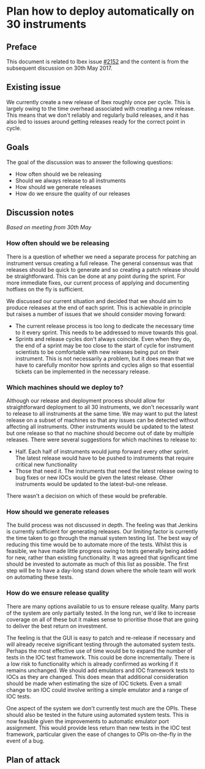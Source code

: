 # Plan how to deploy automatically on 30 instruments

## Preface

This document is related to Ibex issue [#2152](https://github.com/ISISComputingGroup/IBEX/issues/2152) and the content is from the subsequent discussion on 30th May 2017.

## Existing issue

We currently create a new release of Ibex roughly once per cycle. This is largely owing to the time overhead associated with creating a new release. This means that we don't reliably and regularly build releases, and it has also led to issues around getting releases ready for the correct point in cycle.

## Goals

The goal of the discussion was to answer the following questions:

- How often should we be releasing
- Should we always release to all instruments
- How should we generate releases
- How do we ensure the quality of our releases

## Discussion notes

*Based on meeting from 30th May*

### How often should we be releasing
There is a question of whether we need a separate process for patching an instrument versus creating a full release. The general consensus was that releases should be quick to generate and so creating a patch release should be straightforward. This can be done at any point during the sprint. For more immediate fixes, our current process of applying and documenting hotfixes on the fly is sufficient.

We discussed our current situation and decided that we should aim to produce releases at the end of each sprint. This is achievable in principle but raises a number of issues that we should consider moving forward:

- The current release process is too long to dedicate the necessary time to it every sprint. This needs to be addressed to move towards this goal.
- Sprints and release cycles don't always coincide. Even when they do, the end of a sprint may be too close to the start of cycle for instrument scientists to be comfortable with new releases being put on their instrument. This is not necessarily a problem, but it does mean that we have to carefully monitor how sprints and cycles align so that essential tickets can be implemented in the necessary release.

### Which machines should we deploy to?

Although our release and deployment process should allow for straightforward deployment to all 30 instruments, we don't necessarily want to release to all instruments at the same time. We may want to put the latest release on a subset of machines so that any issues can be detected without affecting all instruments. Other instruments would be updated to the latest but one release so that no machine should become out of date by multiple releases. There were several suggestions for which machines to release to:

- Half. Each half of instruments would jump forward every other sprint. The latest release would have to be pushed to instruments that require critical new functionality
- Those that need it. The instruments that need the latest release owing to bug fixes or new IOCs would be given the latest release. Other instruments would be updated to the latest-but-one release.

There wasn't a decision on which of these would be preferable.

### How should we generate releases

The build process was not discussed in depth. The feeling was that Jenkins is currently sufficient for generating releases. Our limiting factor is currently the time taken to go through the manual system testing list. The best way of reducing this time would be to automate more of the tests. Whilst this is feasible, we have made little progress owing to tests generally being added for new, rather than existing functionality. It was agreed that significant time should be invested to automate as much of this list as possible. The first step will be to have a day-long stand down where the whole team will work on automating these tests.

### How do we ensure release quality

There are many options available to us to ensure release quality. Many parts of the system are only partially tested. In the long run, we'd like to increase coverage on all of these but it makes sense to prioritise those that are going to deliver the best return on investment.

The feeling is that the GUI is easy to patch and re-release if necessary and will already receive significant testing through the automated system tests. Perhaps the most effective use of time would be to expand the number of tests in the IOC test framework. This could be done incrementally. There is a low risk to functionality which is already confirmed as working if it remains unchanged. We should add emulators and IOC framework tests to IOCs as they are changed. This does mean that additional consideration should be made when estimating the size of IOC tickets. Even a small change to an IOC could involve writing a simple emulator and a range of IOC tests.

One aspect of the system we don't currently test much are the OPIs. These should also be tested in the future using automated system tests. This is now feasible given the improvements to automatic emulator port assignment. This would provide less return than new tests in the IOC test framework, particular given the ease of changes to OPIs on-the-fly in the event of a bug.

## Plan of attack
